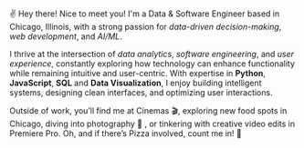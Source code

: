 ✌️ Hey there! Nice to meet you! I'm a Data & Software Engineer based in Chicago, Illinois, with a strong passion for *data-driven decision-making*, *web development*, and *AI/ML*.

I thrive at the intersection of *data analytics*, *software engineering*, and *user experience*, constantly exploring how technology can enhance functionality while remaining intuitive and user-centric. With expertise in **Python**, **JavaScript**, **SQL** and **Data Visualization**, I enjoy building intelligent systems, designing clean interfaces, and optimizing user interactions.

Outside of work, you’ll find me at Cinemas 🎬, exploring new food spots in Chicago, diving into photography 📸   , or tinkering with creative video edits in Premiere Pro. Oh, and if there’s Pizza involved, count me in! 🍕
